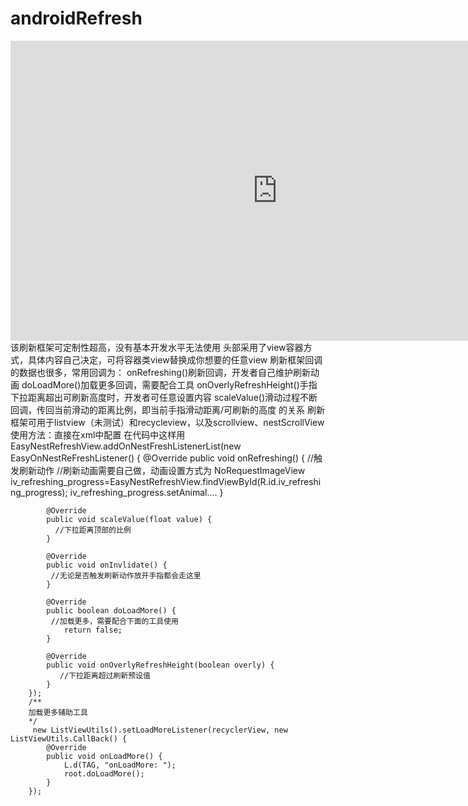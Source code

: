 # androidRefresh
<iframe width="854" height="480" src="https://youtu.be/VmXOvISqu6I" frameborder="0" allowfullscreen></iframe>
该刷新框架可定制性超高，没有基本开发水平无法使用
头部采用了view容器方式，具体内容自己决定，可将容器类view替换成你想要的任意view
刷新框架回调的数据也很多，常用回调为：
onRefreshing()刷新回调，开发者自己维护刷新动画
doLoadMore()加载更多回调，需要配合工具
onOverlyRefreshHeight()手指下拉距离超出可刷新高度时，开发者可任意设置内容
scaleValue()滑动过程不断回调，传回当前滑动的距离比例，即当前手指滑动距离/可刷新的高度 的关系
刷新框架可用于listview（未测试）和recycleview，以及scrollview、nestScrollView
使用方法：直接在xml中配置
<include
        layout="@layout/refresh_recycleview_commo_layout"
        android:layout_width="match_parent"
        android:layout_height="match_parent"
        />
 在代码中这样用
EasyNestRefreshView.addOnNestFreshListenerList(new EasyOnNestReFreshListener() {
            @Override
            public void onRefreshing() {
              //触发刷新动作
              //刷新动画需要自己做，动画设置方式为
                NoRequestImageView iv_refreshing_progress=EasyNestRefreshView.findViewById(R.id.iv_refreshing_progress);
                iv_refreshing_progress.setAnimal....
            }

            @Override
            public void scaleValue(float value) {
              //下拉距离顶部的比例
            }

            @Override
            public void onInvlidate() {
             //无论是否触发刷新动作放开手指都会走这里
            }

            @Override
            public boolean doLoadMore() {
             //加载更多，需要配合下面的工具使用
                return false;
            }

            @Override
            public void onOverlyRefreshHeight(boolean overly) {
               //下拉距离超过刷新预设值
            }
        });
        /**
        加载更多辅助工具
        */
         new ListViewUtils().setLoadMoreListener(recyclerView, new ListViewUtils.CallBack() {
            @Override
            public void onLoadMore() {
                L.d(TAG, "onLoadMore: ");
                root.doLoadMore();
            }
        });

